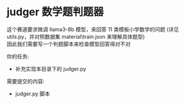 # judger 数学题判题器

这个赛道要求微调 llama3-8b 模型，来回答 11 类模板小学数学的问题 (详见utils.py，并对照数据集 material\train.json 来理解具体题型)  
因此我们需要写一个判题脚本来检查模型回答得对不对  

你的任务:

- 补充实现本目录下的 judger.py

需要提交的内容:

- judger.py 脚本
